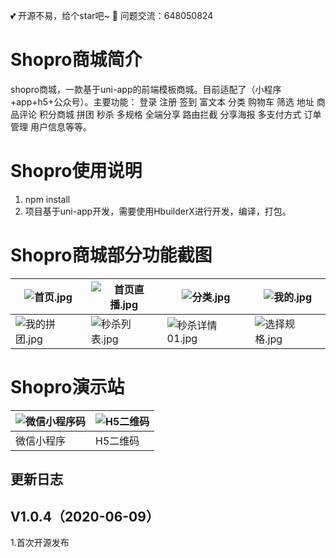 

 :two_hearts: 开源不易，给个star吧~ :star2: 
   问题交流：648050824


# Shopro商城简介

shopro商城，一款基于uni-app的前端模板商城。目前适配了（小程序+app+h5+公众号）。主要功能： 登录 注册 签到 富文本 分类 购物车 筛选 地址 商品评论 积分商城 拼团 秒杀 多规格 全端分享 路由拦截 分享海报 多支付方式 订单管理 用户信息等等。

# Shopro使用说明

1. npm install
2. 项目基于uni-app开发，需要使用HbuilderX进行开发，编译，打包。

# Shopro商城部分功能截图

|![](https://images.gitee.com/uploads/images/2020/0609/154538_14f88f04_2264724.jpeg "首页.jpg")|![](https://images.gitee.com/uploads/images/2020/0609/154615_f819b1e8_2264724.jpeg "首页直播.jpg")|![](https://images.gitee.com/uploads/images/2020/0609/154650_f80311d8_2264724.jpeg "分类.jpg") |![](https://images.gitee.com/uploads/images/2020/0609/155021_7fdcaab7_2264724.jpeg "我的.jpg") |
| ------------ | ------------ | ------------ | ------------ |
|![](https://images.gitee.com/uploads/images/2020/0609/155041_28e25af7_2264724.jpeg "我的拼团.jpg")  |![](https://images.gitee.com/uploads/images/2020/0609/154816_2d13de51_2264724.jpeg "秒杀列表.jpg") |![](https://images.gitee.com/uploads/images/2020/0609/154831_f490adf5_2264724.jpeg "秒杀详情01.jpg") |![](https://images.gitee.com/uploads/images/2020/0609/155054_ad93ce91_2264724.jpeg "选择规格.jpg")  |


# Shopro演示站

|![微信小程序码](https://images.gitee.com/uploads/images/2020/0609/161525_364852cc_2264724.jpeg "微信小程序码") |![H5二维码](https://images.gitee.com/uploads/images/2020/0609/161626_43f86922_2264724.png "H5二维码") | 
| ------------ | ------------ | 
|  微信小程序 |H5二维码  | 




## 更新日志

## V1.0.4（2020-06-09）

1.首次开源发布




